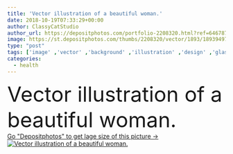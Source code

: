 ```yaml
---
title: 'Vector illustration of a beautiful woman.'
date: 2018-10-19T07:33:29+00:00
author: ClassyCatStudio
author_url: https://depositphotos.com/portfolio-2208320.html?ref=64678756
image: https://st.depositphotos.com/thumbs/2208320/vector/1893/18939497/api_thumb_450.jpg?forcejpeg=true
type: "post"
tags: ['image' ,'vector' ,'background' ,'illustration' ,'design' ,'glass' ,'beautiful' ,'celebration' ,'decorative' ,'happy' ,'person' ,'human' ,'art' ,'elegance' ,'party' ,'girl' ,'female' ,'young' ,'people' ,'beauty' ,'smile' ,'hair' ,'sensuality' ,'health' ,'head' ,'lifestyles' ,'face' ,'care' ,'drink' ,'silhouette' ,'style' ,'fashion' ,'cool' ,'night' ,'glamour' ,'woman' ,'makeup' ,'body' ,'cosmetics' ,'hairstyle' ,'cocktail' ,'sketch' ,'sexy' ,'club' ,'flyer' ,'slim' ,'poster' ,'leaflet' ,'showgirl' ,'desenho' ]
categories: 
  - health
---
```

<div aling="center">
            <font size="60"> Vector illustration of a beautiful woman.</font>   
</div>
<div>
    <a href='https://st.depositphotos.com/thumbs/2208320/vector/1893/18939497/api_thumb_450.jpg?forcejpeg=true?ref=64678756' target=_blank > Go "Depositphotos" to get lage size of this picture ->
        <img href='https://st.depositphotos.com/thumbs/2208320/vector/1893/18939497/api_thumb_450.jpg?forcejpeg=true?ref=64678756' src='https://st.depositphotos.com/2208320/1893/v/950/depositphotos_18939497-stock-illustration-vector-illustration-beautiful-woman.jpg?forcejpeg=true' alt='Vector illustration of a beautiful woman.' >
    </a>
</div>
